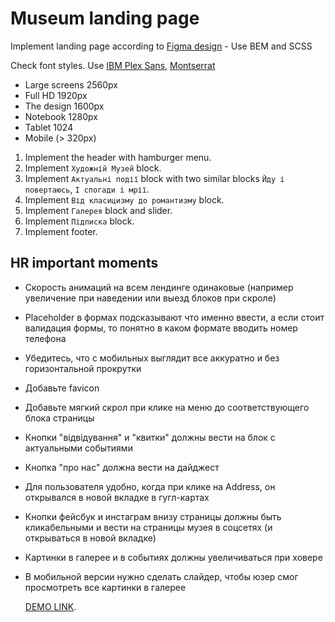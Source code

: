 # Museum landing page
Implement landing page according to [Figma design](https://www.figma.com/file/cRBCqE06cDrY3s4jX7h3iY/%D0%9D%D0%90%D0%9C%D0%A3-(Edit)?node-id=0%3A1) - Use BEM and SCSS

Check font styles. Use [IBM Plex Sans](https://fonts.google.com/specimen/IBM+Plex+Sans?query=ibm), [Montserrat](https://fonts.google.com/specimen/Montserrat?query=mon)

- Large screens 2560px
- Full HD 1920px
- The design 1600px
- Notebook 1280px
- Tablet 1024
- Mobile (> 320px)

1. Implement the header with hamburger menu.
1. Implement `Художній Музей` block.
1. Implement `Актуальні події` block with two similar blocks `Йду і повертаюсь`, `І спогади і мрії`.
1. Implement `Від класицизму до романтизму` block.
1. Implement `Галерея` block and slider.
1. Implement `Підписка` block.
1. Implement footer.

## HR important moments

- Скорость анимаций на всем лендинге одинаковые (например увеличение при наведении или выезд блоков при скроле)
- Placeholder в формах подсказывают что именно ввести, а если стоит валидация формы, то понятно в каком формате вводить номер телефона
- Убедитесь, что с мобильных выглядит все аккуратно и без горизонтальной прокрутки
- Добавьте favicon
- Добавьте мягкий скрол при клике на меню до соответствующего блока страницы
- Кнопки "відвідування" и "квитки" должны вести на блок с актуальными событиями
- Кнопка "про нас" должна вести на дайджест
- Для пользователя удобно, когда при клике на Address, он открывался в новой вкладке в гугл-картах
- Кнопки фейсбук и инстаграм внизу страницы должны  быть кликабельными и вести на страницы музея в соцсетях (и открываться в новой вкладке)
- Картинки в галерее и в событиях должны увеличиваться при ховере
- В мобильной версии нужно сделать слайдер, чтобы юзер смог просмотреть все картинки в галерее



  [DEMO LINK](https://DY-JS.github.io/museum-landing-page.git/).

